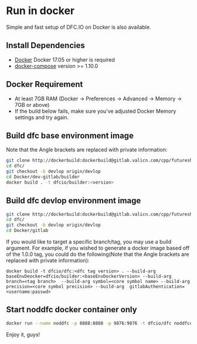 # Run in docker

Simple and fast setup of DFC.IO on Docker is also available.

## Install Dependencies

- [Docker](https://docs.docker.com) Docker 17.05 or higher is required
- [docker-compose](https://docs.docker.com/compose/) version >= 1.10.0

## Docker Requirement

- At least 7GB RAM (Docker -> Preferences -> Advanced -> Memory -> 7GB or above)
- If the build below fails, make sure you've adjusted Docker Memory settings and try again.

## Build dfc base environment image

Note that the Angle brackets are replaced with private information:

```bash
git clone http://dockerbuild:dockerbuild@gitlab.valicn.com/cpp/futureshareschian/dfcio/dfc.git  --depth 1
cd dfc/
git checkout -b devlop origin/devlop
cd Docker/dev-gitlab/builder
docker build . -t dfcio/builder:<version>
```
## Build dfc devlop environment image

```bash
git clone http://dockerbuild:dockerbuild@gitlab.valicn.com/cpp/futureshareschian/dfcio/dfc.git 
cd dfc/
git checkout -b devlop origin/devlop
cd Docker/gitlab
```

If you would like to target a specific branch/tag, you may use a build argument. For example, if you wished to generate a docker image based off of the 1.0.0 tag, you could do the following(Note that the Angle brackets are replaced with private information):

```
docker build -t dfcio/dfc:<dfc tag version> . --build-arg baseEnvDeocker=dfcio/builder:<baseEnvDockerVersion> --build-arg branch=<tag branch>  --build-arg symbol=<core symbol name> --build-arg precision=<core symbol precision> --build-arg  gitlabAuthentication=<username:passwd> 
```

## Start noddfc docker container only

```bash
docker run --name noddfc -p 8888:8888 -p 9876:9876 -t dfcio/dfc noddfcd.sh -e --http-alias=noddfc:8888 --http-alias=127.0.0.1:8888 --http-alias=localhost:8888 arg1 arg2
```

Enjoy it, guys!
